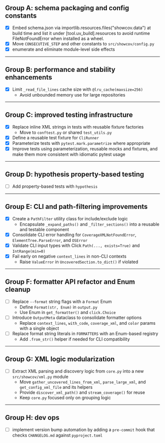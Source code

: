 ## Group A: schema packaging and config constants

- [x] Embed schema.json via importlib.resources.files("showcov.data") at build time and list it under [tool.uv_build].resources to avoid runtime FileNotFoundError when installed as a wheel.
- [x] Move `CONSECUTIVE_STEP` and other constants to `src/showcov/config.py`
- [x] enumerate and eliminate module-level side effects

---

## Group B: performance and stability enhancements

- [x] Limit `_read_file_lines` cache size with `@lru_cache(maxsize=256)`
  - Avoid unbounded memory use for large repositories

---

## Group C: improved testing infrastructure

- [x] Replace inline XML strings in tests with reusable fixture factories
  - Move to `conftest.py` or shared `test_utils.py`
- [x] Define a reusable test fixture for `CliRunner`
- [x] Parameterize tests with `pytest.mark.parametrize` where appropriate
- [x] Improve tests using parameterization, reusable mocks and fixtures, and make them more consistent with idiomatic pytest usage

---

## Group D: hypothesis property-based testing

- [ ] Add property-based tests with `hypothesis`

---

## Group E: CLI and path-filtering improvements

- [x] Create a `PathFilter` utility class for include/exclude logic
  - Encapsulate `_expand_paths()` and `_filter_sections()` into a reusable and testable component
- [x] Consolidate CLI error handling for `CoverageXMLNotFoundError`, `ElementTree.ParseError`, and `OSError`
- [x] Validate CLI input types with Click `Path(..., exists=True)` and `IntRange(min=0)`
- [x] Fail early on negative `context_lines` in non-CLI contexts
  - Raise `ValueError` in `UncoveredSection.to_dict()` if violated

---

## Group F: formatter API refactor and Enum cleanup

- [ ] Replace `--format` string flags with a `Format` Enum
  - Define `Format(str, Enum)` in `output.py`
  - Use Enum in `get_formatter()` and `click.Choice`
- [ ] Introduce `OutputMeta` dataclass to consolidate formatter options
  - Replace `context_lines`, `with_code`, `coverage_xml`, and `color` params with a single object
- [ ] Replace format string literals in `FORMATTERS` with an Enum-based registry
  - Add `.from_str()` helper if needed for CLI compatibility

---

## Group G: XML logic modularization

- [ ] Extract XML parsing and discovery logic from `core.py` into a new `src/showcov/xml.py` module
  - Move `gather_uncovered_lines_from_xml`, `parse_large_xml`, and `get_config_xml_file` and its helpers
  - Provide `discover_xml_path()` and `stream_coverage()` for reuse
  - Keep `core.py` focused only on grouping logic

---

## Group H: dev ops
- [ ] implement version bump automation by adding a `pre-commit` hook that checks `CHANGELOG.md` against `pyproject.toml`
